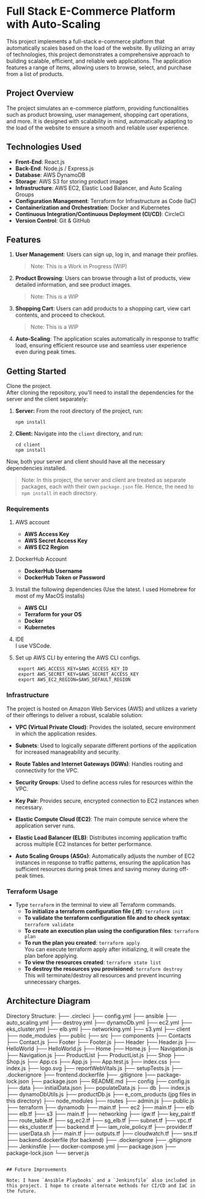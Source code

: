 # Full Stack E-Commerce Platform with Auto-Scaling

This project implements a full-stack e-commerce platform that automatically scales based on the load of the website. By utilizing an array of technologies, this project demonstrates a comprehensive approach to building scalable, efficient, and reliable web applications. The application features a range of items, allowing users to browse, select, and purchase from a list of products.

## Project Overview
The project simulates an e-commerce platform, providing functionalities such as product browsing, user management, shopping cart operations, and more. It is designed with scalability in mind, automatically adapting to the load of the website to ensure a smooth and reliable user experience.

## Technologies Used

- **Front-End**: React.js
- **Back-End**: Node.js / Express.js
- **Database**: AWS DynamoDB
- **Storage**: AWS S3 for storing product images
- **Infrastructure**: AWS EC2, Elastic Load Balancer, and Auto Scaling Groups
- **Configuration Management**: Terraform for Infrastructure as Code (IaC)
- **Containerization and Orchestration**: Docker and Kubernetes
- **Continuous Integration/Continuous Deployment (CI/CD)**: CircleCI
- **Version Control**: Git & GitHub

## Features

1. **User Management**: Users can sign up, log in, and manage their profiles. 
    > Note: This is a Work in Progress (WIP)   
2. **Product Browsing**: Users can browse through a list of products, view detailed information, and see product images.
   > Note: This is a WIP
3. **Shopping Cart**: Users can add products to a shopping cart, view cart contents, and proceed to checkout.
   > Note: This is a WIP
4. **Auto-Scaling**: The application scales automatically in response to traffic load, ensuring efficient resource use and seamless user experience even during peak times.

## Getting Started
Clone the project.  
After cloning the repository, you'll need to install the dependencies for the server and the client separately:
1. **Server:** From the root directory of the project, run:

    ```
    npm install
    ```

2. **Client:** Navigate into the `client` directory, and run:

    ```
    cd client
    npm install
    ```

Now, both your server and client should have all the necessary dependencies installed. 

> Note: In this project, the server and client are treated as separate packages, each with their own `package.json` file. Hence, the need to `npm install` in each directory.

### Requirements
1. AWS account   
    - **AWS Access Key**  
    - **AWS Secret Access Key**  
    - **AWS EC2 Region**   
2. DockerHub Account
    - **DockerHub Username**
    - **DockerHub Token or Password**
3. Install the following dependencies (Use the latest. I used Homebrew for most of my MacOS installs)
   - **AWS CLI**
   - **Terraform for your OS**
   - **Docker**
   - **Kubernetes**

4. IDE   
   I use VSCode.

5. Set up AWS CLI by entering the AWS CLI configs.  
   ```
    export AWS_ACCESS_KEY=$AWS_ACCESS_KEY_ID  
    export AWS_SECRET_KEY=$AWS_SECRET_ACCESS_KEY  
    export AWS_EC2_REGION=$AWS_DEFAULT_REGION
    ```    

### Infrastructure
The project is hosted on Amazon Web Services (AWS) and utilizes a variety of their offerings to deliver a robust, scalable solution:

- **VPC (Virtual Private Cloud)**: Provides the isolated, secure environment in which the application resides.

- **Subnets**: Used to logically separate different portions of the application for increased manageability and security.

- **Route Tables and Internet Gateways (IGWs)**: Handles routing and connectivity for the VPC.

- **Security Groups**: Used to define access rules for resources within the VPC.

- **Key Pair**: Provides secure, encrypted connection to EC2 instances when necessary.

- **Elastic Compute Cloud (EC2)**: The main compute service where the application server runs.

- **Elastic Load Balancer (ELB)**: Distributes incoming application traffic across multiple EC2 instances for better performance.

- **Auto Scaling Groups (ASGs)**: Automatically adjusts the number of EC2 instances in response to traffic patterns, ensuring the application has sufficient resources during peak times and saving money during off-peak times.

### Terraform Usage
- Type `terraform` in the terminal to view all Terraform commands.  
  - **To initialize a terraform configuration file (.tf)**:  `terraform init`  
  - **To validate the terraform configuration file and to check syntax**: `terraform validate`
  - **To create an execution plan using the configuration files**: `terraform plan`
  - **To run the plan you created**: `terraform apply`   
  You can execute terraform apply after initializing, it will create the plan before applying.            
  - **To view the resources created**: `terraform state list`  
  - **To destroy the resources you provisioned**: `terraform destroy`   
This will terminate/destroy all resources and prevent incurring unnecessary charges.

## Architecture Diagram

Directory Structure:
├── .circleci
   	├── config.yml
├── ansible
   	├── auto_scaling.yml
   	├── destroy.yml
   	├── dynamoDb.yml
	├── ec2.yml
	├── eks_cluster.yml
	├── elb.yml
	├── networking.yml
	├── s3.yml
├── client
   	├── node_modules
   	├── public
   	├── src
		├── components
			├── Contacts
				├── Contact.js
   			├── Footer
				├── Footer.js
   			├── Header
				├── Header.js
			├── HelloWorld
				├── HelloWorld.js
   			├── Home
				├── Home.js
   			├── Navigation.js
				├── Navigation.js
			├── ProductList
				├── ProductList.js
   			├── Shop
				├── Shop.js
   		├── App.cs
   		├── App.js
		├── App.test.js
   		├── index.css
   		├── index.js
		├── logo.svg
   		├── reportWebVitals.js
   		├── setupTests.js
	├── .dockerignore
   	├── frontend.dockerfile
   	├── .gitignore
   	├── package-lock.json
   	├── package.json
   	├── README.md
├── config
	├── config.js
├── data
	├── initialData.json
	├── populateData.js
├── db
   	├── index.js
   	├── dynamoDbUtils.js
   	├── productDb.js
├── e_com_products (jpg files in this directory)
├── node_modules
├── routes
	├── admin.js
	├── public.js
├── terraform
   ├── dynamodb
		├── main.tf
   ├── ec2
		├── main.tf
	├── elb
		├── elb.tf
	├── s3
		├── main.tf
	├── networking
		├── igw.tf
		├── key_pair.tf
		├── route_table.tf
   		├── sg_ec2.tf
   		├── sg_elb.tf
		├── subnet.tf
		├── vpc.tf
	├── eks_cluster.tf
	├── backend.tf
	├── iam_role_policy.tf
   	├── provider.tf
	├── userData.sh
	├── main.tf
	├── outputs.tf
	├── cloudwatch.tf
	├── sns.tf
├── backend.dockerfile (for backend)
├── .dockerignore
├── .gitignore
├── Jenkinsfile
├── docker-compose.yml
├── package.json
├── package-lock.json 
└── server.js
```

## Future Improvements

Note: I have `Ansible Playbooks` and a `Jenkinsfile` also included in this project. I hope to create alternate methods for CI/CD and IaC in the future.


